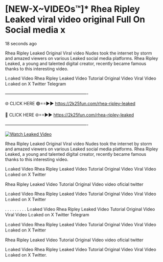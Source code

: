 # [NEW-X~VIDEOs™]* Rhea Ripley Leaked viral video original Full On Social media x

18 seconds ago

Rhea Ripley Leaked Original Viral video Nudes took the internet by storm and amazed viewers on various Leaked social media platforms. Rhea Ripley Leaked, a young and talented digital creator, recently became famous thanks to this interesting video.

L𝚎aked Video Rhea Ripley Leaked Video Tutorial Original Video Viral Video L𝚎aked on X Twitter Telegram

———————————————————-

🌐 CLICK HERE 🟢==►► https://2k25fun.com/rhea-ripley-leaked

🔴 CLICK HERE 🌐==►► https://2k25fun.com/rhea-ripley-leaked

———————————————————-

[![Watch Leaked Video](https://miro.medium.com/v2/resize:fit:828/format:webp/1*cilzJN44JGOrTw9NJCrNHA.gif "Watch Leaked Video")](https://2k25fun.com/rhea-ripley-leaked)

Rhea Ripley Leaked Original Viral video Nudes took the internet by storm and amazed viewers on various Leaked social media platforms. Rhea Ripley Leaked, a young and talented digital creator, recently became famous thanks to this interesting video.

L𝚎aked Video Rhea Ripley Leaked Video Tutorial Original Video Viral Video L𝚎aked on X Twitter

Rhea Ripley Leaked Video Tutorial Original Video video oficial twitter

L𝚎aked Video Rhea Ripley Leaked Video Tutorial Original Video Viral Video L𝚎aked on X Twitter

. . . . . . . . . L𝚎aked Video Rhea Ripley Leaked Video Tutorial Original Video Viral Video L𝚎aked on X Twitter Telegram

L𝚎aked Video Rhea Ripley Leaked Video Tutorial Original Video Viral Video L𝚎aked on X Twitter

Rhea Ripley Leaked Video Tutorial Original Video video oficial twitter

L𝚎aked Video Rhea Ripley Leaked Video Tutorial Original Video Viral Video L𝚎aked on X Twitter.